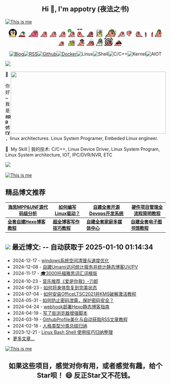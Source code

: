 <h2 align="center">Hi 👋, I'm appotry (夜法之书) </h1>

[![This is me](https://readme-typing-svg.herokuapp.com/?size=30&color=15485F&center=true&vCenter=true&width=1400&lines=%F0%9F%92%A1+%E4%BD%A0%E7%9C%8B%E5%88%B0%EF%BC%8C%E4%BD%A0%E6%83%B3%E7%9C%8B%E5%88%B0%E7%9A%84%EF%BC%9B%E4%BD%A0%E5%90%AC%E5%88%B0%EF%BC%8C%E4%BD%A0%E6%83%B3%E5%90%AC%E5%88%B0%E7%9A%84%EF%BC%9B%E4%BD%A0%E7%9B%B8%E4%BF%A1%EF%BC%8C%E4%BD%A0%E6%83%B3%E7%9B%B8%E4%BF%A1%E7%9A%84%EF%BC%81)](https://git.io/typing-svg)

<div align="center">
    <img src="/media/pic/parrots/githubparrot.webp" width="25" height="25"/>
    <img src="/media/pic/parrots/iranparrot.webp" width="25" height="25"/>
    <img src="/media/pic/parrots/asyncparrot.webp" width="36" height="25"/>
    <img src="/media/pic/parrots/exceptionallyfastparrot.webp" width="25" height="25"/>
    <img src="/media/pic/parrots/60fpsparrot.webp" width="25" height="25"/>
    <img src="/media/pic/parrots/jumpingparrot.webp" width="25" height="25"/>
    <img src="/media/pic/parrots/opensourceparrot.webp" width="25" height="25"/>
    <img src="/media/pic/parrots/dealwithitnowparrot.webp" width="25" height="25"/>
    <img src="/media/pic/parrots/hypnoparrotlight.webp" width="25" height="25"/>
    <img src="/media/pic/parrots/databaseparrot.webp" width="25" height="25"/>
    <img src="/media/pic/parrots/fixparrot.webp" width="36" height="25"/>
    <img src="/media/pic/parrots/laptop_parrot.webp" width="25" height="25"/>
    <img src="/media/pic/parrots/spinningparrot.webp" width="25" height="25"/>
    <img src="/media/pic/parrots/levitationparrot.webp" width="25" height="25"/>
    <img src="/media/pic/parrots/meldparrot.webp" width="25" height="25"/>
    <img src="/media/pic/parrots/slomoparrot.webp" width="25" height="25"/>
    <img src="/media/pic/parrots/moonwalkingparrot.webp" width="25" height="25"/>
    <img src="/media/pic/parrots/stableparrot.webp" width="25" height="25"/>
    <img src="/media/pic/parrots/scienceparrot.webp" width="25" height="25"/>
    <img src="/media/pic/parrots/pirateparrot.webp" width="25" height="25"/>
    <img src="/media/pic/parrots/footballparrot.webp" width="25" height="25"/>
    <img src="/media/pic/parrots/illuminatiparrot.webp" width="25" height="25"/>
    <img src="/media/pic/parrots/hypnoparrotdark.webp" width="25" height="25"/>
    <img src="/media/pic/parrots/mustacheparrot.webp" width="25" height="25"/>
</div>

<div align="center" >
  
[![Blog](https://img.shields.io/badge/Blog-%23FFA500.svg?&style=for-the-badge&logo=rss&logoColor=white)](https://blog.17lai.site)[![RSS](https://img.shields.io/badge/RSS-orange.svg?&style=for-the-badge&logo=rss&logoColor=white)](https://cfblog.17lai.site/atom.xml)[![Github](https://img.shields.io/badge/-Github-%23EEEEEE?logo=Github&style=for-the-badge&logoColor=black)](https://github.com/appotry)[![Docker](https://img.shields.io/badge/-Docker-%232496ED?logo=Docker&style=for-the-badge&logoColor=black)](https://hub.docker.com/u/bloodstar)![Linux](https://img.shields.io/badge/-Linux-%257A143?logo=Linux&style=for-the-badge&logoColor=black)![Shell](https://img.shields.io/badge/-Shell-%233776AB?logo=Windows%20Terminal&style=for-the-badge&logoColor=white)![C/C++](https://img.shields.io/badge/-C/C++-%23EEEEEE?logo=C&style=for-the-badge&logoColor=black)![Kernel](https://img.shields.io/badge/-Kernel-%234FC08D?logo=linux&style=for-the-badge&logoColor=white)![AIOT](https://img.shields.io/badge/-AIOT-yellowgreen?logo=IOTA&style=for-the-badge&logoColor=black)

</div>

<!--Trap--:)-->
<a href="https://github.com/404"><img src="https://blog.17lai.site/medias_webp/line.webp"></a>

<img align="right" src="https://ghstats.17lai.site/?username=appotry&show_icons=true&icon_color=0366d6&text_color=24292e&bg_color=ffffff&hide_title=false"  width="487" height="195" />

🤗 &nbsp;你好~ 我是 [**appotry**](https://blog.17lai.site)，linux architectures. Linux System Programer, Embeded Linux engineer.

🌈 &nbsp;My Skill | 我的技术: C/C++, Linux Device Driver, Linux System Program, Linux System architecture,  IOT, IPC/DVR/NVR, ETC

<!--Trap--:)-->
<a href="https://github.com/404"><img src="https://blog.17lai.site/medias_webp/line.webp"></a>

[![This is me](https://readme-typing-svg.herokuapp.com/?size=30&color=15485F&center=true&vCenter=true&width=1400&lines=%F0%9F%92%A1+%E7%9C%9F%E7%BB%8F%E4%B8%80%E5%8F%A5%E8%AF%9D%EF%BC%8C%E5%81%87%E7%BB%8F%E4%BC%A0%E4%B8%87%E5%8D%B7%EF%BC%81)](https://git.io/typing-svg)

## 精品博文推荐

| [海思MPP&UNF源代码级分析](https://blog.17lai.site/posts/13894dce/) | [如何编写Linux驱动？](https://blog.17lai.site/posts/ed364362/) | [**自建全套开源Devops开发系统**](https://blog.17lai.site/posts/ab63eb8f/) | [**硬件项目管理全流程简明教程**](https://blog.17lai.site/posts/d8b1e381/) |
| ------------------------------------------------------------ | ------------------------------------------------------------ | ------------------------------------------------------------ | ------------------------------------------------------------ |
| [**全套自建Hexo博客教程**](https://blog.17lai.site/posts/40300608/) | [**超全博客写作技巧教程**](https://blog.17lai.site/posts/253706ff/) | [**自建全套家庭多媒体中心**](https://blog.17lai.site/posts/9912bd5d/) | [**自建全套电子图书馆教程**](https://blog.17lai.site/posts/dc1c8194/) |

## <a title="My Blog Site" target="_blank" href="https://blog.17lai.site/"><img src="https://img.shields.io/badge/%E5%8D%9A%E5%AE%A2%20(blog)-blog.17lai.site-orange" /></a> 最近博文:  -- 自动获取于 2025-01-10 01:14:34
* 2024-12-17 - [windows系统空间清理与速度优化](https://blog.17lai.site/posts/3194c5b3/            )
* 2024-12-08 - [自建Umami访问统计服务并统计静态博客UV/PV](https://blog.17lai.site/posts/843eb2k9/            )
* 2024-11-17 - [🎓3000托福雅思词汇词根版](https://blog.17lai.site/posts/9a5d408d/            )
* 2024-10-23 - [音乐推荐《爱是你我》-刀郎](https://blog.17lai.site/posts/a59cfd86/            )
* 2024-08-23 - [如何将身体恢复到完美状态](https://blog.17lai.site/posts/b41201e6/            )
* 2024-07-04 - [如何安装OfficeLTSC2021并KMS破解激活教程](https://blog.17lai.site/posts/c17af2e6/            )
* 2024-05-31 - [如何防止密码泄露，保护密码安全？](https://blog.17lai.site/posts/1d87ed2/            )
* 2024-04-24 - [webhook部署Hexo静态博客指南](https://blog.17lai.site/posts/eb731135/            )
* 2024-04-19 - [写了些浏览器增强脚本](https://blog.17lai.site/posts/8f873c0f/            )
* 2024-03-19 - [GithubProfile美化与自动获取RSS文章教程](https://blog.17lai.site/posts/a3c81cc3/            )
* 2024-02-18 - [人格类型分类总结归纳](https://blog.17lai.site/posts/ec34b111/            )
* 2023-12-21 - [Linux Bash Shell 使用技巧归纳整理](https://blog.17lai.site/posts/43780ce1/            )
* [更多文章...](https://blog.17lai.site/) 

[![This is me](https://readme-typing-svg.herokuapp.com/?size=30&color=15485F&center=true&vCenter=true&width=1400&lines=%F0%9F%92%A1+%E4%BD%A0%E7%9C%8B%E5%88%B0%E7%9A%84%EF%BC%8C%E6%98%AF%E5%88%AB%E4%BA%BA%E6%83%B3%E8%AE%A9%E4%BD%A0%E7%9C%8B%E5%88%B0%E7%9A%84%EF%BC%9B%E4%BD%A0%E5%90%AC%E5%88%B0%E7%9A%84%EF%BC%8C%E6%98%AF%E5%88%AB%E4%BA%BA%E6%83%B3%E8%AE%A9%E4%BD%A0%E5%90%AC%E5%88%B0%E7%9A%84%EF%BC%9B%E4%BD%A0%E7%9B%B8%E4%BF%A1%E7%9A%84%EF%BC%8C%E6%98%AF%E5%88%AB%E4%BA%BA%E6%83%B3%E8%AE%A9%E4%BD%A0%E7%9B%B8%E4%BF%A1%E7%9A%84%EF%BC%81)](https://git.io/typing-svg)

<h2 align="center">如果这些项目，感觉对你有用，或者感觉有趣，给个Star呗！ 😄 反正Star又不花钱。</h2>

<!--
### Hi there 👋

**appotry/appotry** is a ✨ _special_ ✨ repository because its `README.md` (this file) appears on your GitHub profile.

Here are some ideas to get you started:
- 👯 I’m looking to collaborate on ...
- 🤔 I’m looking for help with ...
- 💬 Ask me about ...
- 😄 Pronouns: ...
- ⚡ Fun fact: ...
- 🔭 Linux System Programer, Embeded Linux engineer.
- 🌱 My Skill | 我的技术: C/C++, Linux Device Driver, Linux System Program, Linux System architecture,  IOT, IPC/DVR/NVR, ETC
- 📫 My blog | 个人博客: https://blog.17lai.site
-->


